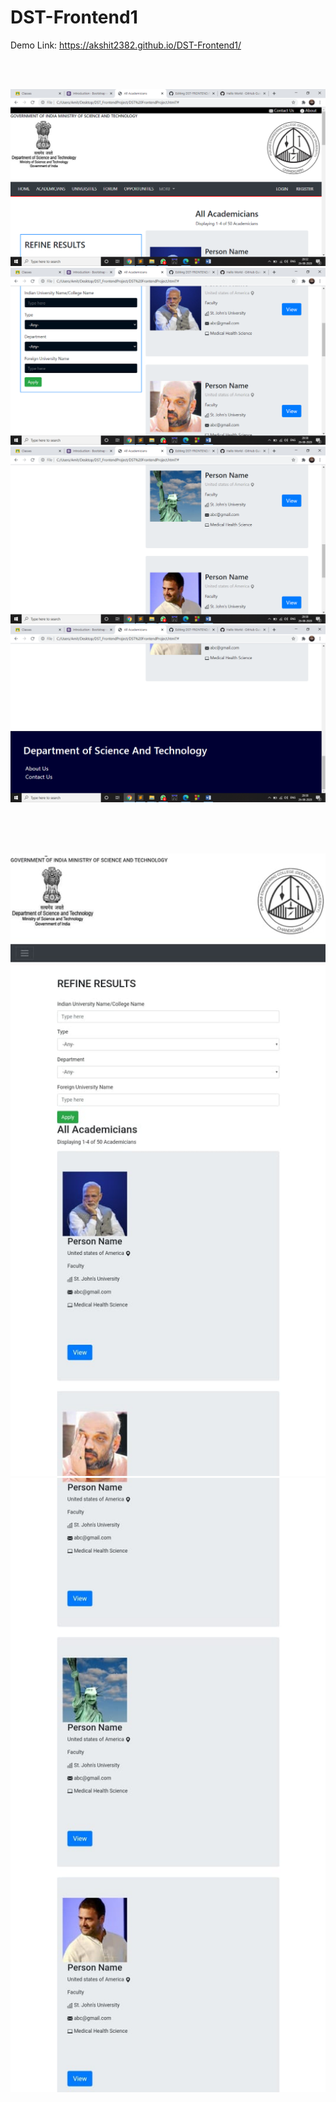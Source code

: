 # DST-Frontend1

Demo Link:  https://akshit2382.github.io/DST-Frontend1/

<br>
<br>

![](screenshots/ss1.png)
![](screenshots/ss2.png)
![](screenshots/ss3.png)
![](screenshots/ss4.png)

<br>
<br>
<br>

![](screenshots/SS(mobile)1.jpeg)
![](screenshots/SS(mobile)2.jpeg)
